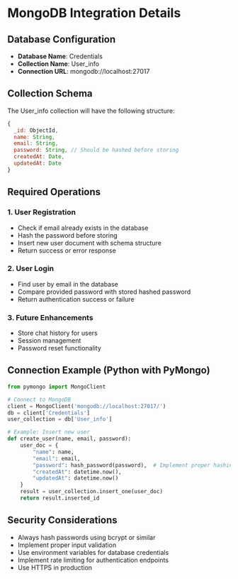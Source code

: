 # MongoDB Integration Details

## Database Configuration
- **Database Name**: Credentials
- **Collection Name**: User_info
- **Connection URL**: mongodb://localhost:27017

## Collection Schema
The User_info collection will have the following structure:

```javascript
{
  _id: ObjectId,
  name: String,
  email: String, 
  password: String, // Should be hashed before storing
  createdAt: Date,
  updatedAt: Date
}
```

## Required Operations

### 1. User Registration
- Check if email already exists in the database
- Hash the password before storing
- Insert new user document with schema structure
- Return success or error response

### 2. User Login
- Find user by email in the database
- Compare provided password with stored hashed password
- Return authentication success or failure

### 3. Future Enhancements
- Store chat history for users
- Session management
- Password reset functionality

## Connection Example (Python with PyMongo)
```python
from pymongo import MongoClient

# Connect to MongoDB
client = MongoClient('mongodb://localhost:27017/')
db = client['Credentials']
user_collection = db['User_info']

# Example: Insert new user
def create_user(name, email, password):
    user_doc = {
        "name": name,
        "email": email,
        "password": hash_password(password),  # Implement proper hashing
        "createdAt": datetime.now(),
        "updatedAt": datetime.now()
    }
    result = user_collection.insert_one(user_doc)
    return result.inserted_id
```

## Security Considerations
- Always hash passwords using bcrypt or similar
- Implement proper input validation
- Use environment variables for database credentials
- Implement rate limiting for authentication endpoints
- Use HTTPS in production